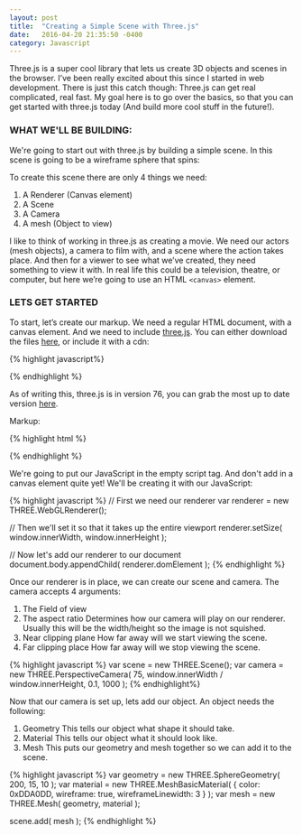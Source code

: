 ```yaml
---
layout: post
title:  "Creating a Simple Scene with Three.js"
date:   2016-04-20 21:35:50 -0400
category: Javascript
---
```


Three.js is a super cool library that lets us create 3D objects and scenes in the browser. I’ve been really excited about this since I started in web development. There is just this catch though: Three.js can get real complicated, real fast. My goal here is to go over the basics, so that you can get started with three.js today (And build more cool stuff in the future!). 


### WHAT WE'LL BE BUILDING:
We're going to start out with three.js by building a simple scene. 
In this scene is going to be a wireframe sphere that spins:  

<canvas id="demo"></canvas>

To create this scene there are only 4 things we need:  

1. A Renderer (Canvas element)
2. A Scene
3. A Camera 
4. A mesh (Object to view)

I like to think of working in three.js as creating a movie. We need our actors (mesh objects), a camera to film with, and a scene where the action takes place. And then for a viewer to see what we’ve created, they need something to view it with. In real life this could be a television, theatre, or computer, but here we’re going to use an HTML `<canvas>` element. 

### LETS GET STARTED

To start, let’s create our markup. We need a regular HTML document, with a canvas element. And we need to include [three.js](http://threejs.org). You can either download the files [here](http://threejs.org/docs/index.html#Manual/Introduction/Creating_a_scene), or include it with a cdn: 

{% highlight javascript%}
<script src="https://cdnjs.cloudflare.com/ajax/libs/three.js/r76/three.min.js"></script>
{% endhighlight %}

As of writing this, three.js is in version 76, you can grab the most up to date version [here](https://cdnjs.com/libraries/three.js/). 

Markup: 

{% highlight html %}
<!DOCTYPE html>
<html lang="en">
<head>
  <meta charset="UTF-8">
  <title>Simple three.js scene</title>
</head>
<body>
  <script src="https://cdnjs.cloudflare.com/ajax/libs/three.js/r76/three.min.js"></script>
  <script></script>
</body>
</html>
{% endhighlight %}

We're going to put our JavaScript in the empty script tag. And don't add in a canvas element quite yet! We'll be creating it with our JavaScript: 

{% highlight javascript %}
// First we need our renderer
var renderer = new THREE.WebGLRenderer();

// Then we'll set it so that it takes up the entire viewport
renderer.setSize( window.innerWidth, window.innerHeight );

// Now let's add our renderer to our document
document.body.appendChild( renderer.domElement );
{% endhighlight %}

Once our renderer is in place, we can create our scene and camera. The camera accepts 4 arguments:

1. The Field of view
2. The aspect ratio
	Determines how our camera will play on our renderer. Usually this will be the width/height so the image is not squished. 
3. Near clipping plane
	How far away will we start viewing the scene.
4. Far clipping place
	How far away will we stop viewing the scene. 

{% highlight javascript %}
var scene = new THREE.Scene();
var camera = new THREE.PerspectiveCamera( 75, window.innerWidth / window.innerHeight, 0.1, 1000 );
{% endhighlight%}

Now that our camera is set up, lets add our object.
An object needs the following:
1. Geometry
	This tells our object what shape it should take.
2. Material
	This tells our object what it should look like.
3. Mesh
	This puts our geometry and mesh together so we can add it to the scene. 


{% highlight javascript %}
var geometry = new THREE.SphereGeometry( 200, 15, 10 );
var material = new THREE.MeshBasicMaterial( { color: 0xDDA0DD, wireframe: true, wireframeLinewidth: 3 } );
var mesh = new THREE.Mesh( geometry, material );

scene.add( mesh );
{% endhighlight %}


<script src="https://cdnjs.cloudflare.com/ajax/libs/three.js/r76/three.min.js"></script>
<script>

	
	var camera, scene, ratio, renderer, width;
	var geometry, material, mesh;

	var init = function () {

		var my_canvas = document.getElementById('demo');

		if ( (window.innerWidth - 60) > 860 ) {
			width = 860;
		} else {
			width = window.innerWidth - 60;
		}

		console.log(width);

		ratio = width / ( window.innerHeight/2 );

		renderer = new THREE.WebGLRenderer( { canvas: my_canvas } );
		renderer.setSize( width, window.innerHeight/2 );
		renderer.setClearColor( 0x7FFFD4 );

		camera = new THREE.PerspectiveCamera( 75, width / (window.innerHeight/2), 1, 2000 );
		camera.position.z = 800;

		scene = new THREE.Scene();

		geometry = new THREE.SphereGeometry( 300, 15, 10 );
		material = new THREE.MeshBasicMaterial( { color: 0xDDA0DD, wireframe: true, wireframeLinewidth: 2 } );

		mesh = new THREE.Mesh( geometry, material );
		
		scene.add( mesh );
	}

	var animate = function () {

		requestAnimationFrame( animate );

		mesh.rotation.x = Date.now() * 0.0002;
		mesh.rotation.y = Date.now() * 0.001;

		renderer.render( scene, camera );

	}

	init();
	animate();

	function debounce(func, wait, immediate) {
		var timeout;
		return function() {
			var context = this, args = arguments;
			var later = function() {
				timeout = null;
				if (!immediate) func.apply(context, args);
			};
			var callNow = immediate && !timeout;
			clearTimeout(timeout);
			timeout = setTimeout(later, wait);
			if (callNow) func.apply(context, args);
		};
	};

	var canvasSize = debounce(function() {
		// All the taxing stuff you do

		if ( (window.innerWidth - 60) > 860 ) {
			width = 860;
		} else {
			width = window.innerWidth - 60;
		}

		
		camera.aspect= width / ( window.innerHeight/2 ) ;
		camera.updateProjectionMatrix();

		renderer.setSize( width, window.innerHeight/2 );

	}, 250);

	window.addEventListener('resize', canvasSize);
</script>



